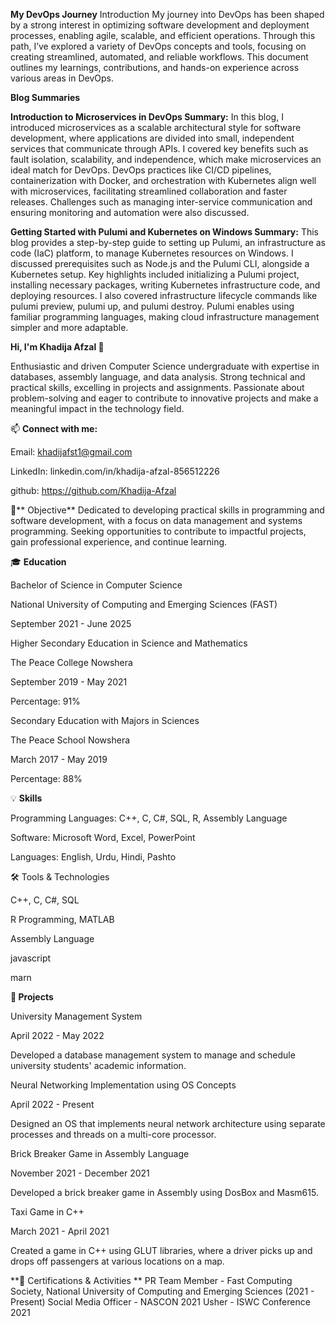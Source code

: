 **My DevOps Journey**
Introduction My journey into DevOps has been shaped by a strong interest in optimizing software development and deployment processes, enabling agile, scalable, and efficient operations. Through this path, I’ve explored a variety of DevOps concepts and tools, focusing on creating streamlined, automated, and reliable workflows. This document outlines my learnings, contributions, and hands-on experience across various areas in DevOps.

**Blog Summaries**

**Introduction to Microservices in DevOps Summary:** In this blog, I introduced microservices as a scalable architectural style for software development, where applications are divided into small, independent services that communicate through APIs. I covered key benefits such as fault isolation, scalability, and independence, which make microservices an ideal match for DevOps. DevOps practices like CI/CD pipelines, containerization with Docker, and orchestration with Kubernetes align well with microservices, facilitating streamlined collaboration and faster releases. Challenges such as managing inter-service communication and ensuring monitoring and automation were also discussed.

**Getting Started with Pulumi and Kubernetes on Windows Summary:** This blog provides a step-by-step guide to setting up Pulumi, an infrastructure as code (IaC) platform, to manage Kubernetes resources on Windows. I discussed prerequisites such as Node.js and the Pulumi CLI, alongside a Kubernetes setup. Key highlights included initializing a Pulumi project, installing necessary packages, writing Kubernetes infrastructure code, and deploying resources. I also covered infrastructure lifecycle commands like pulumi preview, pulumi up, and pulumi destroy. Pulumi enables using familiar programming languages, making cloud infrastructure management simpler and more adaptable.



**Hi, I'm Khadija Afzal 👋**

Enthusiastic and driven Computer Science undergraduate with expertise in databases, assembly language, and data analysis. Strong technical and practical skills, excelling in projects and assignments. Passionate about problem-solving and eager to contribute to innovative projects and make a meaningful impact in the technology field.

📫 **Connect with me:**

Email: khadijafst1@gmail.com

LinkedIn: linkedin.com/in/khadija-afzal-856512226

github: https://github.com/Khadija-Afzal

🎯** Objective**
Dedicated to developing practical skills in programming and software development, with a focus on data management and systems programming. Seeking opportunities to contribute to impactful projects, gain professional experience, and continue learning.

🎓 **Education**

Bachelor of Science in Computer Science

National University of Computing and Emerging Sciences (FAST)

September 2021 - June 2025


Higher Secondary Education in Science and Mathematics

The Peace College Nowshera

September 2019 - May 2021

Percentage: 91%


Secondary Education with Majors in Sciences

The Peace School Nowshera

March 2017 - May 2019

Percentage: 88%


💡 **Skills**


Programming Languages: C++, C, C#, SQL, R, Assembly Language

Software: Microsoft Word, Excel, PowerPoint

Languages: English, Urdu, Hindi, Pashto


🛠️ Tools & Technologies

C++, C, C#, SQL

R Programming, MATLAB

Assembly Language

javascript

marn


**📁 Projects**


University Management System

April 2022 - May 2022

Developed a database management system to manage and schedule university students' academic information.


Neural Networking Implementation using OS Concepts

April 2022 - Present

Designed an OS that implements neural network architecture using separate processes and threads on a multi-core processor.


Brick Breaker Game in Assembly Language

November 2021 - December 2021

Developed a brick breaker game in Assembly using DosBox and Masm615.


Taxi Game in C++

March 2021 - April 2021

Created a game in C++ using GLUT libraries, where a driver picks up and drops off passengers at various locations on a map.


**💼 Certifications & Activities
**
PR Team Member - Fast Computing Society, National University of Computing and Emerging Sciences (2021 - Present)
Social Media Officer - NASCON 2021
Usher - ISWC Conference 2021

